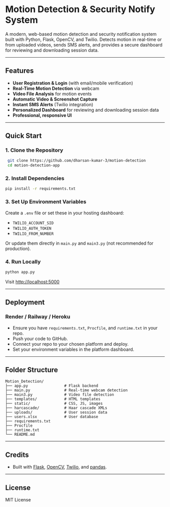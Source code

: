 # Motion Detection & Security Notify System

A modern, web-based motion detection and security notification system built with Python, Flask, OpenCV, and Twilio. Detects motion in real-time or from uploaded videos, sends SMS alerts, and provides a secure dashboard for reviewing and downloading session data.

---

## Features
- **User Registration & Login** (with email/mobile verification)
- **Real-Time Motion Detection** via webcam
- **Video File Analysis** for motion events
- **Automatic Video & Screenshot Capture**
- **Instant SMS Alerts** (Twilio integration)
- **Personalized Dashboard** for reviewing and downloading session data
- **Professional, responsive UI**

---

## Quick Start

### 1. Clone the Repository
```bash
 git clone https://github.com/dharsan-kumar-3/motion-detection
 cd motion-detection-app
```

### 2. Install Dependencies
```bash
pip install -r requirements.txt
```

### 3. Set Up Environment Variables
Create a `.env` file or set these in your hosting dashboard:
- `TWILIO_ACCOUNT_SID`
- `TWILIO_AUTH_TOKEN`
- `TWILIO_FROM_NUMBER`

Or update them directly in `main.py` and `main3.py` (not recommended for production).

### 4. Run Locally
```bash
python app.py
```
Visit [http://localhost:5000](http://localhost:5000)

---

## Deployment

### Render / Railway / Heroku
- Ensure you have `requirements.txt`, `Procfile`, and `runtime.txt` in your repo.
- Push your code to GitHub.
- Connect your repo to your chosen platform and deploy.
- Set your environment variables in the platform dashboard.

---

## Folder Structure
```
Motion_Detection/
├── app.py                # Flask backend
├── main.py               # Real-time webcam detection
├── main3.py              # Video file detection
├── templates/            # HTML templates
├── static/               # CSS, JS, images
├── harcascade/           # Haar cascade XMLs
├── uploads/              # User session data
├── users.xlsx            # User database
├── requirements.txt
├── Procfile
├── runtime.txt
└── README.md
```

---

## Credits
- Built with [Flask](https://flask.palletsprojects.com/), [OpenCV](https://opencv.org/), [Twilio](https://www.twilio.com/), and [pandas](https://pandas.pydata.org/).

---

## License
MIT License 
